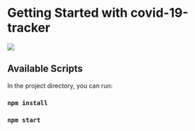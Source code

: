 # Getting Started with covid-19-tracker

![](https://imgur.com/aSiOHV5)

## Available Scripts

In the project directory, you can run:

### `npm install`

### `npm start`
